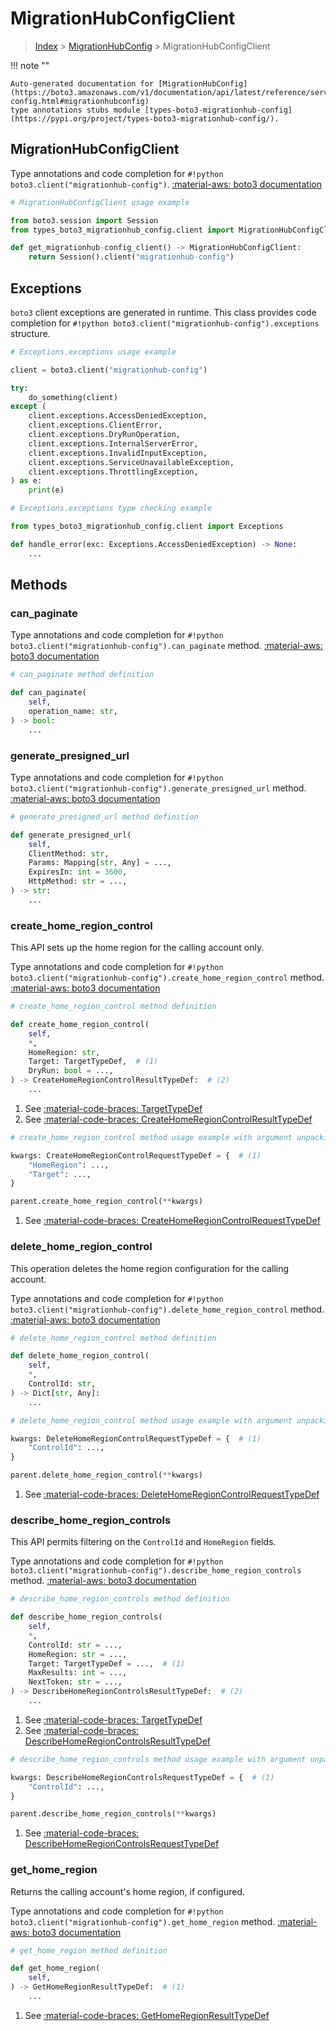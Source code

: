 # MigrationHubConfigClient

> [Index](../README.md) > [MigrationHubConfig](./README.md) > MigrationHubConfigClient

!!! note ""

    Auto-generated documentation for [MigrationHubConfig](https://boto3.amazonaws.com/v1/documentation/api/latest/reference/services/migrationhub-config.html#migrationhubconfig)
    type annotations stubs module [types-boto3-migrationhub-config](https://pypi.org/project/types-boto3-migrationhub-config/).

## MigrationHubConfigClient

Type annotations and code completion for `#!python boto3.client("migrationhub-config")`.
[:material-aws: boto3 documentation](https://boto3.amazonaws.com/v1/documentation/api/latest/reference/services/migrationhub-config.html#MigrationHubConfig.Client)

```python
# MigrationHubConfigClient usage example

from boto3.session import Session
from types_boto3_migrationhub_config.client import MigrationHubConfigClient

def get_migrationhub-config_client() -> MigrationHubConfigClient:
    return Session().client("migrationhub-config")
```

## Exceptions


`boto3` client exceptions are generated in runtime.
This class provides code completion for `#!python boto3.client("migrationhub-config").exceptions` structure.

```python
# Exceptions.exceptions usage example

client = boto3.client("migrationhub-config")

try:
    do_something(client)
except (
    client.exceptions.AccessDeniedException,
    client.exceptions.ClientError,
    client.exceptions.DryRunOperation,
    client.exceptions.InternalServerError,
    client.exceptions.InvalidInputException,
    client.exceptions.ServiceUnavailableException,
    client.exceptions.ThrottlingException,
) as e:
    print(e)
```

```python
# Exceptions.exceptions type checking example

from types_boto3_migrationhub_config.client import Exceptions

def handle_error(exc: Exceptions.AccessDeniedException) -> None:
    ...
```


## Methods


### can\_paginate



Type annotations and code completion for `#!python boto3.client("migrationhub-config").can_paginate` method.
[:material-aws: boto3 documentation](https://boto3.amazonaws.com/v1/documentation/api/latest/reference/services/migrationhub-config/client/can_paginate.html)

```python
# can_paginate method definition

def can_paginate(
    self,
    operation_name: str,
) -> bool:
    ...
```


### generate\_presigned\_url



Type annotations and code completion for `#!python boto3.client("migrationhub-config").generate_presigned_url` method.
[:material-aws: boto3 documentation](https://boto3.amazonaws.com/v1/documentation/api/latest/reference/services/migrationhub-config/client/generate_presigned_url.html)

```python
# generate_presigned_url method definition

def generate_presigned_url(
    self,
    ClientMethod: str,
    Params: Mapping[str, Any] = ...,
    ExpiresIn: int = 3600,
    HttpMethod: str = ...,
) -> str:
    ...
```


### create\_home\_region\_control

This API sets up the home region for the calling account only.

Type annotations and code completion for `#!python boto3.client("migrationhub-config").create_home_region_control` method.
[:material-aws: boto3 documentation](https://boto3.amazonaws.com/v1/documentation/api/latest/reference/services/migrationhub-config/client/create_home_region_control.html)

```python
# create_home_region_control method definition

def create_home_region_control(
    self,
    *,
    HomeRegion: str,
    Target: TargetTypeDef,  # (1)
    DryRun: bool = ...,
) -> CreateHomeRegionControlResultTypeDef:  # (2)
    ...
```

1. See [:material-code-braces: TargetTypeDef](./type_defs.md#targettypedef)
2. See [:material-code-braces: CreateHomeRegionControlResultTypeDef](./type_defs.md#createhomeregioncontrolresulttypedef)


```python
# create_home_region_control method usage example with argument unpacking

kwargs: CreateHomeRegionControlRequestTypeDef = {  # (1)
    "HomeRegion": ...,
    "Target": ...,
}

parent.create_home_region_control(**kwargs)
```

1. See [:material-code-braces: CreateHomeRegionControlRequestTypeDef](./type_defs.md#createhomeregioncontrolrequesttypedef)

### delete\_home\_region\_control

This operation deletes the home region configuration for the calling account.

Type annotations and code completion for `#!python boto3.client("migrationhub-config").delete_home_region_control` method.
[:material-aws: boto3 documentation](https://boto3.amazonaws.com/v1/documentation/api/latest/reference/services/migrationhub-config/client/delete_home_region_control.html)

```python
# delete_home_region_control method definition

def delete_home_region_control(
    self,
    *,
    ControlId: str,
) -> Dict[str, Any]:
    ...
```

```python
# delete_home_region_control method usage example with argument unpacking

kwargs: DeleteHomeRegionControlRequestTypeDef = {  # (1)
    "ControlId": ...,
}

parent.delete_home_region_control(**kwargs)
```

1. See [:material-code-braces: DeleteHomeRegionControlRequestTypeDef](./type_defs.md#deletehomeregioncontrolrequesttypedef)

### describe\_home\_region\_controls

This API permits filtering on the <code>ControlId</code> and
<code>HomeRegion</code> fields.

Type annotations and code completion for `#!python boto3.client("migrationhub-config").describe_home_region_controls` method.
[:material-aws: boto3 documentation](https://boto3.amazonaws.com/v1/documentation/api/latest/reference/services/migrationhub-config/client/describe_home_region_controls.html)

```python
# describe_home_region_controls method definition

def describe_home_region_controls(
    self,
    *,
    ControlId: str = ...,
    HomeRegion: str = ...,
    Target: TargetTypeDef = ...,  # (1)
    MaxResults: int = ...,
    NextToken: str = ...,
) -> DescribeHomeRegionControlsResultTypeDef:  # (2)
    ...
```

1. See [:material-code-braces: TargetTypeDef](./type_defs.md#targettypedef)
2. See [:material-code-braces: DescribeHomeRegionControlsResultTypeDef](./type_defs.md#describehomeregioncontrolsresulttypedef)


```python
# describe_home_region_controls method usage example with argument unpacking

kwargs: DescribeHomeRegionControlsRequestTypeDef = {  # (1)
    "ControlId": ...,
}

parent.describe_home_region_controls(**kwargs)
```

1. See [:material-code-braces: DescribeHomeRegionControlsRequestTypeDef](./type_defs.md#describehomeregioncontrolsrequesttypedef)

### get\_home\_region

Returns the calling account's home region, if configured.

Type annotations and code completion for `#!python boto3.client("migrationhub-config").get_home_region` method.
[:material-aws: boto3 documentation](https://boto3.amazonaws.com/v1/documentation/api/latest/reference/services/migrationhub-config/client/get_home_region.html)

```python
# get_home_region method definition

def get_home_region(
    self,
) -> GetHomeRegionResultTypeDef:  # (1)
    ...
```

1. See [:material-code-braces: GetHomeRegionResultTypeDef](./type_defs.md#gethomeregionresulttypedef)






